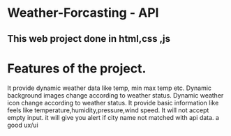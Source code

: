 # Weather-Forcasting - API
 ## This web project done in html,css ,js
 # Features of the project.
It provide dynamic weather data like temp, min max temp etc.
Dynamic background images change according to weather status.
Dynamic weather icon change according to weather status.
It provide basic information like feels like temperature,humidity,pressure,wind speed.
It will not accept empty input.
it will give you alert if city name not matched with api data.
a good ux/ui
